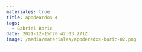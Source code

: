 ```yaml
---
materiales: true
title: apodeardos 4
tags:
  - Gabriel Boric
date: 2021-12-15T20:42:03.271Z
image: /media/materiales/apoderadxs-boric-02.png
---
```

